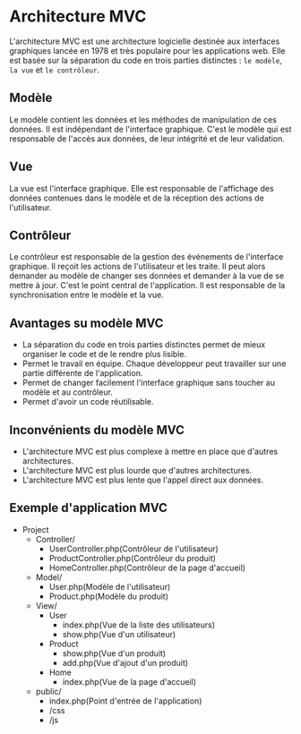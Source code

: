 # Architecture MVC

L'architecture MVC est une architecture logicielle destinée aux interfaces graphiques lancée en 1978 et très populaire pour les applications web. Elle est basée sur la séparation du code en trois parties distinctes : `le modèle`, `la vue` et `le contrôleur`.

## Modèle

Le modèle contient les données et les méthodes de manipulation de ces données. Il est indépendant de l'interface graphique.
C'est le modèle qui est responsable de l'accès aux données, de leur intégrité et de leur validation.

## Vue

La vue est l'interface graphique. Elle est responsable de l'affichage des données contenues dans le modèle et de la réception des actions de l'utilisateur.

## Contrôleur

Le contrôleur est responsable de la gestion des événements de l'interface graphique. Il reçoit les actions de l'utilisateur et les traite. Il peut alors demander au modèle de changer ses données et demander à la vue de se mettre à jour.
C'est le point central de l'application. Il est responsable de la synchronisation entre le modèle et la vue.

## Avantages su modèle MVC

- La séparation du code en trois parties distinctes permet de mieux organiser le code et de le rendre plus lisible.
- Permet le travail en équipe. Chaque développeur peut travailler sur une partie différente de l'application.
- Permet de changer facilement l'interface graphique sans toucher au modèle et au contrôleur.
- Permet d'avoir un code réutilisable. 

## Inconvénients du modèle MVC

- L'architecture MVC est plus complexe à mettre en place que d'autres architectures.
- L'architecture MVC est plus lourde que d'autres architectures.
- L'architecture MVC est plus lente que l'appel direct aux données.

## Exemple d'application MVC

- Project 
  - Controller/
    - UserController.php(Contrôleur de l'utilisateur)
    - ProductController.php(Contrôleur du produit)
    - HomeController.php(Contrôleur de la page d'accueil)
  - Model/
    - User.php(Modèle de l'utilisateur)
    - Product.php(Modèle du produit)
  - View/
    - User
      - index.php(Vue de la liste des utilisateurs)
      - show.php(Vue d'un utilisateur)
    - Product
      - show.php(Vue d'un produit)
      - add.php(Vue d'ajout d'un produit)
    - Home
      - index.php(Vue de la page d'accueil)
  - public/
    - index.php(Point d'entrée de l'application)
    - /css
    - /js
